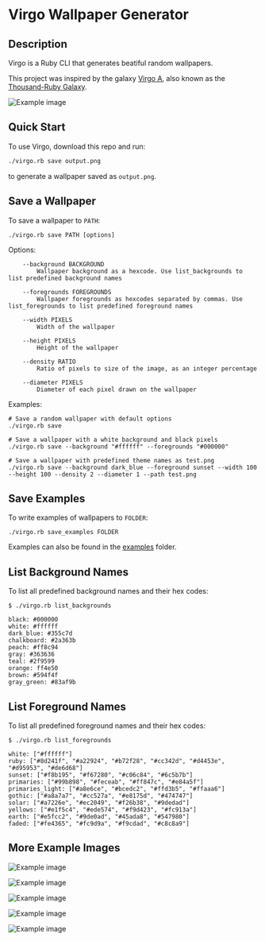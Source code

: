 # Virgo Wallpaper Generator

## Description

Virgo is a Ruby CLI that generates beatiful random wallpapers.

This project was inspired by the galaxy [Virgo A](https://en.wikipedia.org/wiki/Messier_87), also known as the [Thousand-Ruby Galaxy](https://apod.nasa.gov/apod/ap151008.html).

![Example image](examples/example_11.png)

## Quick Start

To use Virgo, download this repo and run:

```bash
./virgo.rb save output.png
```

to generate a wallpaper saved as `output.png`.

## Save a Wallpaper

To save a wallpaper to `PATH`:
```
./virgo.rb save PATH [options]
```

Options:
```
    --background BACKGROUND
        Wallpaper background as a hexcode. Use list_backgrounds to list predefined background names

    --foregrounds FOREGROUNDS
        Wallpaper foregrounds as hexcodes separated by commas. Use list_foregrounds to list predefined foreground names

    --width PIXELS
        Width of the wallpaper

    --height PIXELS
        Height of the wallpaper

    --density RATIO
        Ratio of pixels to size of the image, as an integer percentage

    --diameter PIXELS
        Diameter of each pixel drawn on the wallpaper
```

Examples:

```
# Save a random wallpaper with default options
./virgo.rb save

# Save a wallpaper with a white background and black pixels
./virgo.rb save --background "#ffffff" --foregrounds "#000000"

# Save a wallpaper with predefined theme names as test.png
./virgo.rb save --background dark_blue --foreground sunset --width 100 --height 100 --density 2 --diameter 1 --path test.png
```

## Save Examples

To write examples of wallpapers to `FOLDER`:

```
./virgo.rb save_examples FOLDER
```

Examples can also be found in the [examples](https://github.com/nickymarino/virgo/tree/master/examples) folder.

## List Background Names

To list all predefined background names and their hex codes:

```
$ ./virgo.rb list_backgrounds

black: #000000
white: #ffffff
dark_blue: #355c7d
chalkboard: #2a363b
peach: #ff8c94
gray: #363636
teal: #2f9599
orange: ff4e50
brown: #594f4f
gray_green: #83af9b
```

## List Foreground Names

To list all predefined foreground names and their hex codes:

```
$ ./virgo.rb list_foregrounds

white: ["#ffffff"]
ruby: ["#8d241f", "#a22924", "#b72f28", "#cc342d", "#d4453e", "#d95953", "#de6d68"]
sunset: ["#f8b195", "#f67280", "#c06c84", "#6c5b7b"]
primaries: ["#99b898", "#feceab", "#ff847c", "#e84a5f"]
primaries_light: ["#a8e6ce", "#bcedc2", "#ffd3b5", "#ffaaa6"]
gothic: ["#a8a7a7", "#cc527a", "#e8175d", "#474747"]
solar: ["#a7226e", "#ec2049", "#f26b38", "#9dedad"]
yellows: ["#e1f5c4", "#ede574", "#f9d423", "#fc913a"]
earth: ["#e5fcc2", "#9de0ad", "#45ada8", "#547980"]
faded: ["#fe4365", "#fc9d9a", "#f9cdad", "#c8c8a9"]
```

## More Example Images

![Example image](examples/example_1.png)

![Example image](examples/example_8.png)

![Example image](examples/example_14.png)

![Example image](examples/example_15.png)

![Example image](examples/example_21.png)
